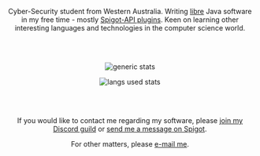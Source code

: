 <div align="center">

Cyber-Security student from Western Australia. Writing [libre](https://www.gnu.org/philosophy/free-sw.en.html) Java software in my free time - mostly [Spigot-API plugins](https://www.spigotmc.org/resources/authors/lokka30.828699/). Keen on learning other interesting languages and technologies in the computer science world.

<br />
<br />
  
![generic stats](https://github-readme-stats.vercel.app/api/?username=lokka30&theme=react&layout=compact)
  
![langs used stats](https://github-readme-stats.vercel.app/api/top-langs/?username=lokka30&theme=react&layout=compact)
 
<br />
<br />

If you would like to contact me regarding my software, please [join my Discord guild](https://www.discord.io/arcaneplugins) or [send me a message on Spigot](https://www.spigotmc.org/conversations/add?to=lokka30).

For other matters, please [e-mail me](mailto:lokka30@protonmail.com).

</div>
